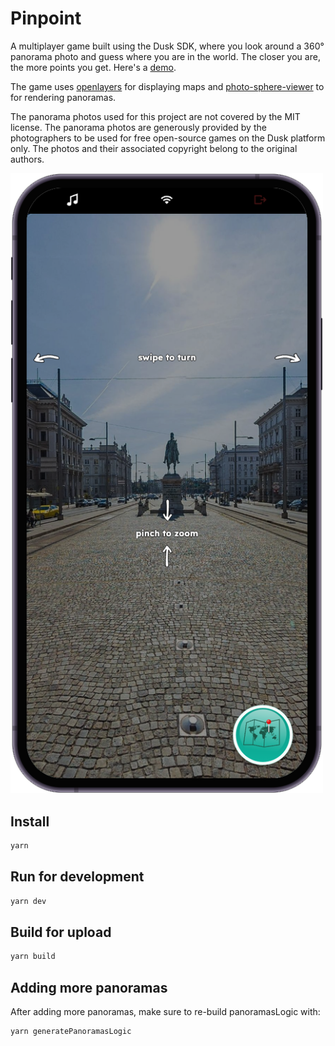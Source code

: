 # Pinpoint

A multiplayer game built using the Dusk SDK, where you look around a 360° panorama photo and guess where you are in the world. The closer you are, the more points you get. Here's a [demo](https://developers.dusk.gg/examples/pinpoint/).

The game uses [openlayers](https://github.com/openlayers/openlayers) for displaying maps and [photo-sphere-viewer](https://github.com/mistic100/Photo-Sphere-Viewer) to for rendering panoramas.

The panorama photos used for this project are not covered by the MIT license. The panorama photos are generously provided by the photographers to be used for free open-source games on the Dusk platform only. The photos and their associated copyright belong to the original authors.

[<img src="../../docs/static/img/multiplayer-games/pinpoint.png" width=500>](https://developers.dusk.gg/examples/pinpoint/)

## Install

```sh
yarn
```

## Run for development

```sh
yarn dev
```

## Build for upload

```sh
yarn build
```

## Adding more panoramas

After adding more panoramas, make sure to re-build panoramasLogic with:

```sh
yarn generatePanoramasLogic
```
